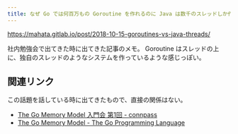 ```yaml
---
title: なぜ Go では何百万もの Goroutine を作れるのに Java は数千のスレッドしか作れないのか?
---
```


https://mahata.gitlab.io/post/2018-10-15-goroutines-vs-java-threads/

社内勉強会で出てきた時に出てきた記事のメモ。
Goroutine はスレッドの上に、独自のスレッドのようなシステムを作っているような感じっぽい。

## 関連リンク

この話題を話している時に出てきたもので、直接の関係はない。

- [The Go Memory Model 入門会 第1回 - connpass](https://gospecreading.connpass.com/event/263598/)
- [The Go Memory Model - The Go Programming Language](https://go.dev/ref/mem)
